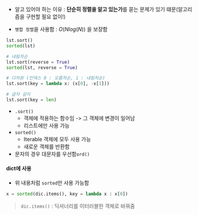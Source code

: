 - 알고 있어야 하는 이유 : **단순히 정렬을 알고 있는가**를 묻는 문제가 있기 떄문(알고리즘을 구현할 필요 없이!)

- `병합 정렬`을 사용함 : $O(Nlog(N))$ 을 보장함
```python
lst.sort()
sorted(lst)

# 내림차순
lst.sort(reverse = True)
sorted(lst, reverse = True)

# 다차원 (인덱스 0 : 오름차순, 1 : 내림차순)
lst.sort(key = lambda x: (x[0], -x[1]))

# 글자 길이
lst.sort(key = len)
```
- `.sort()` 
	- 객체에 적용하는 함수임 -> 그 객체에 변경이 일어남
	- 리스트에만 사용 가능
- `sorted()`
	- Iterable 객체에 모두 사용 가능
	- 새로운 객체를 반환함
- 문자의 경우 대문자를 우선함`ord()`


#### dict에 사용
- 위 내용처럼 `sorted`만 사용 가능함
```python
x = sorted(dic.items(), key = lambda x : x[0])
```
> `dic.items()` : 딕셔너리를 이터러블한 객체로 바꿔줌